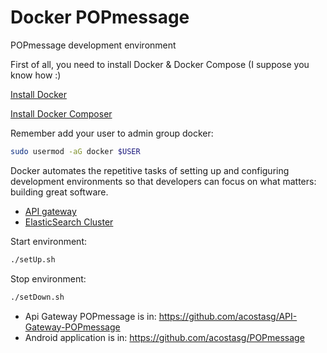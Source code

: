 # Docker POPmessage

POPmessage development environment

First of all, you need to install Docker & Docker Compose (I suppose you know how :)

[Install Docker](https://docs.docker.com/engine/installation/)

[Install Docker Composer](https://docs.docker.com/compose/install/)

Remember add your user to admin group docker:

```sh
sudo usermod -aG docker $USER
```

Docker automates the repetitive tasks of setting up and configuring development environments so that developers can focus on what matters: building great software.

- [API gateway](https://github.com/acostasg/Docker/tree/master/API)
- [ElasticSearch Cluster](https://github.com/acostasg/Docker/blob/master/ElasticSearchCluster/README.md)

Start environment:

```sh
./setUp.sh 
```

Stop environment:

```sh
./setDown.sh 
```

* Api Gateway POPmessage is in:
https://github.com/acostasg/API-Gateway-POPmessage
* Android application is in:
https://github.com/acostasg/POPmessage